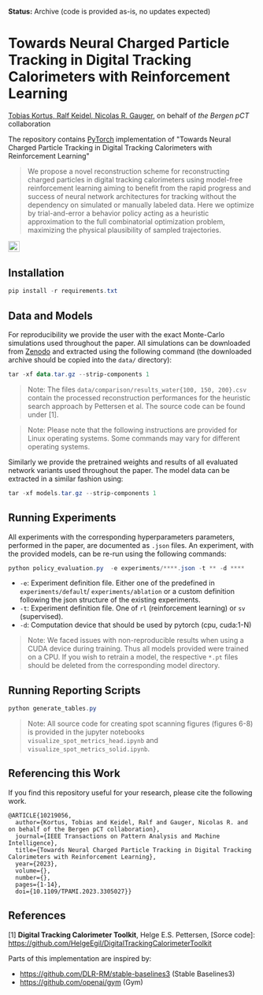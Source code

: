 **Status:** Archive (code is provided as-is, no updates expected)

# Towards Neural Charged Particle Tracking in Digital Tracking Calorimeters with Reinforcement Learning
[Tobias Kortus, Ralf Keidel, Nicolas R. Gauger](https://sivert.info), on behalf of *the Bergen pCT* collaboration

The repository contains [PyTorch](https://pytorch.org/) implementation of "Towards Neural Charged Particle Tracking in Digital Tracking Calorimeters with Reinforcement Learning"

> We propose a novel reconstruction scheme for reconstructing charged particles in digital tracking calorimeters using model-free reinforcement learning aiming to benefit from the rapid progress and success of neural network architectures for tracking without the dependency on simulated or manually labeled data. Here we optimize by trial-and-error a behavior policy acting as a heuristic approximation to the full combinatorial optimization problem, maximizing the physical plausibility of sampled trajectories.

<a href="https://sivert.info"><img src="https://img.shields.io/website?style=flat-square&logo=appveyor?down_color=lightgrey&down_message=offline&label=Project%20Page&up_color=lightgreen&up_message=sivert.info&url=https://sivert.info" height=22.5></a>


## Installation

```powershell
pip install -r requirements.txt
```

## Data and Models

For reproducibility we provide the user with the exact Monte-Carlo simulations used throughout the paper. All simulations can be downloaded from [Zenodo](https://zenodo.org/record/7426388) and extracted using the following command (the downloaded archive should be copied into the `data/` directory):

```powershell
tar -xf data.tar.gz --strip-components 1
```

> Note: The files `data/comparison/results_water{100, 150, 200}.csv` contain the processed reconstruction performances for the heuristic search approach by Pettersen et al. The source code can be found under [1].

> Note: Please note that the following instructions are provided for Linux operating systems. Some commands may vary for different operating systems.

Similarly we provide the pretrained weights and results of all evaluated network variants used throughout the paper. The model data can be extracted in a similar fashion using:

```powershell
tar -xf models.tar.gz --strip-components 1
```

## Running Experiments

All experiments with the corresponding hyperparameters parameters, performed in the paper, are documented as `.json` files. An experiment, with the provided models, can be re-run using the following commands:

```powershell
python policy_evaluation.py  -e experiments/****.json -t ** -d ****
```

- `-e`: Experiment definition file. Either one of the predefined in `experiments/default`/ `experiments/ablation` or a custom definition following the json structure of the existing experiments.
- `-t`: Experiment definition file. One of `rl` (reinforcement learning) or `sv` (supervised).
- `-d`: Computation device that should be used by pytorch (cpu, cuda:1-N)

> Note: We faced issues with non-reproducible results when using a CUDA device during training. Thus all models provided were trained on a CPU. If you wish to retrain a model, the respective `*.pt` files should be deleted from the corresponding model directory.

## Running Reporting Scripts

```powershell
python generate_tables.py
```

> Note: All source code for creating spot scanning figures (figures 6-8) is provided in the jupyter notebooks `visualize_spot_metrics_head.ipynb` and `visualize_spot_metrics_solid.ipynb`.

## Referencing this Work

If you find this repository useful for your research, please cite the following work.

```
@ARTICLE{10219056,
  author={Kortus, Tobias and Keidel, Ralf and Gauger, Nicolas R. and on behalf of the Bergen pCT collaboration},
  journal={IEEE Transactions on Pattern Analysis and Machine Intelligence}, 
  title={Towards Neural Charged Particle Tracking in Digital Tracking Calorimeters with Reinforcement Learning}, 
  year={2023},
  volume={},
  number={},
  pages={1-14},
  doi={10.1109/TPAMI.2023.3305027}}
```

## References

[1] **Digital Tracking Calorimeter Toolkit**, Helge E.S. Pettersen, [Sorce code]: https://github.com/HelgeEgil/DigitalTrackingCalorimeterToolkit

Parts of this implementation are inspired by:

- https://github.com/DLR-RM/stable-baselines3 (Stable Baselines3)
- https://github.com/openai/gym (Gym)